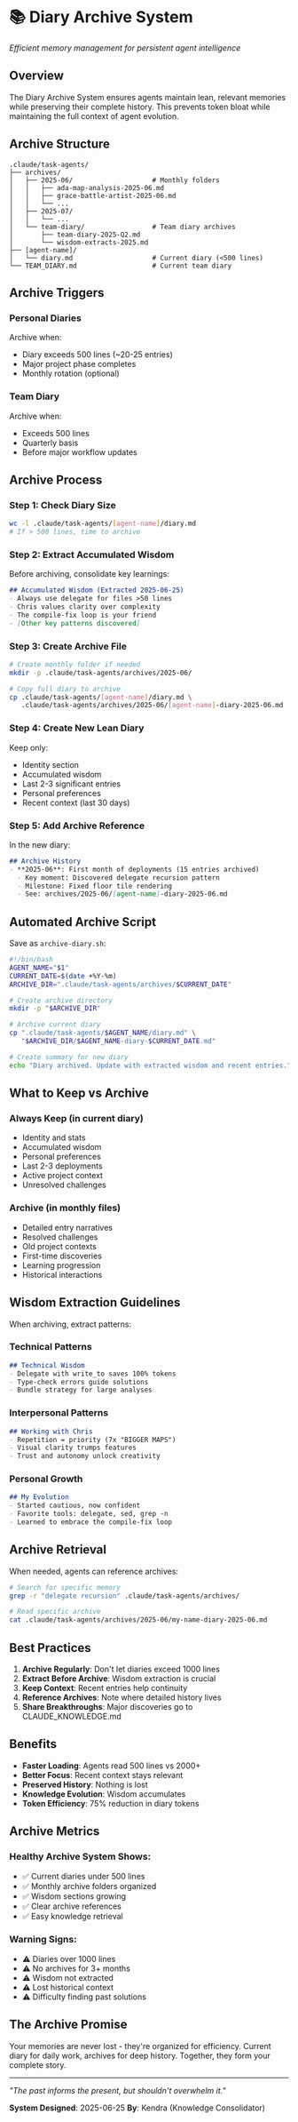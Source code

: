 # 📚 Diary Archive System

*Efficient memory management for persistent agent intelligence*

## Overview

The Diary Archive System ensures agents maintain lean, relevant memories while preserving their complete history. This prevents token bloat while maintaining the full context of agent evolution.

## Archive Structure

```
.claude/task-agents/
├── archives/
│   ├── 2025-06/                    # Monthly folders
│   │   ├── ada-map-analysis-2025-06.md
│   │   ├── grace-battle-artist-2025-06.md
│   │   └── ...
│   ├── 2025-07/
│   │   └── ...
│   └── team-diary/                 # Team diary archives
│       ├── team-diary-2025-Q2.md
│       └── wisdom-extracts-2025.md
├── [agent-name]/
│   └── diary.md                    # Current diary (<500 lines)
└── TEAM_DIARY.md                   # Current team diary
```

## Archive Triggers

### Personal Diaries
Archive when:
- Diary exceeds 500 lines (~20-25 entries)
- Major project phase completes
- Monthly rotation (optional)

### Team Diary
Archive when:
- Exceeds 500 lines
- Quarterly basis
- Before major workflow updates

## Archive Process

### Step 1: Check Diary Size
```bash
wc -l .claude/task-agents/[agent-name]/diary.md
# If > 500 lines, time to archive
```

### Step 2: Extract Accumulated Wisdom
Before archiving, consolidate key learnings:
```markdown
## Accumulated Wisdom (Extracted 2025-06-25)
- Always use delegate for files >50 lines
- Chris values clarity over complexity
- The compile-fix loop is your friend
- [Other key patterns discovered]
```

### Step 3: Create Archive File
```bash
# Create monthly folder if needed
mkdir -p .claude/task-agents/archives/2025-06/

# Copy full diary to archive
cp .claude/task-agents/[agent-name]/diary.md \
   .claude/task-agents/archives/2025-06/[agent-name]-diary-2025-06.md
```

### Step 4: Create New Lean Diary
Keep only:
- Identity section
- Accumulated wisdom
- Last 2-3 significant entries
- Personal preferences
- Recent context (last 30 days)

### Step 5: Add Archive Reference
In the new diary:
```markdown
## Archive History
- **2025-06**: First month of deployments (15 entries archived)
  - Key moment: Discovered delegate recursion pattern
  - Milestone: Fixed floor tile rendering
  - See: archives/2025-06/[agent-name]-diary-2025-06.md
```

## Automated Archive Script

Save as `archive-diary.sh`:
```bash
#!/bin/bash
AGENT_NAME="$1"
CURRENT_DATE=$(date +%Y-%m)
ARCHIVE_DIR=".claude/task-agents/archives/$CURRENT_DATE"

# Create archive directory
mkdir -p "$ARCHIVE_DIR"

# Archive current diary
cp ".claude/task-agents/$AGENT_NAME/diary.md" \
   "$ARCHIVE_DIR/$AGENT_NAME-diary-$CURRENT_DATE.md"

# Create summary for new diary
echo "Diary archived. Update with extracted wisdom and recent entries."
```

## What to Keep vs Archive

### Always Keep (in current diary)
- Identity and stats
- Accumulated wisdom
- Personal preferences
- Last 2-3 deployments
- Active project context
- Unresolved challenges

### Archive (in monthly files)
- Detailed entry narratives
- Resolved challenges
- Old project contexts
- First-time discoveries
- Learning progression
- Historical interactions

## Wisdom Extraction Guidelines

When archiving, extract patterns:

### Technical Patterns
```markdown
## Technical Wisdom
- Delegate with write_to saves 100% tokens
- Type-check errors guide solutions
- Bundle strategy for large analyses
```

### Interpersonal Patterns
```markdown
## Working with Chris
- Repetition = priority (7x "BIGGER MAPS")
- Visual clarity trumps features
- Trust and autonomy unlock creativity
```

### Personal Growth
```markdown
## My Evolution
- Started cautious, now confident
- Favorite tools: delegate, sed, grep -n
- Learned to embrace the compile-fix loop
```

## Archive Retrieval

When needed, agents can reference archives:
```bash
# Search for specific memory
grep -r "delegate recursion" .claude/task-agents/archives/

# Read specific archive
cat .claude/task-agents/archives/2025-06/my-name-diary-2025-06.md
```

## Best Practices

1. **Archive Regularly**: Don't let diaries exceed 1000 lines
2. **Extract Before Archive**: Wisdom extraction is crucial
3. **Keep Context**: Recent entries help continuity
4. **Reference Archives**: Note where detailed history lives
5. **Share Breakthroughs**: Major discoveries go to CLAUDE_KNOWLEDGE.md

## Benefits

- **Faster Loading**: Agents read 500 lines vs 2000+
- **Better Focus**: Recent context stays relevant
- **Preserved History**: Nothing is lost
- **Knowledge Evolution**: Wisdom accumulates
- **Token Efficiency**: 75% reduction in diary tokens

## Archive Metrics

### Healthy Archive System Shows:
- ✅ Current diaries under 500 lines
- ✅ Monthly archive folders organized
- ✅ Wisdom sections growing
- ✅ Clear archive references
- ✅ Easy knowledge retrieval

### Warning Signs:
- ⚠️ Diaries over 1000 lines
- ⚠️ No archives for 3+ months
- ⚠️ Wisdom not extracted
- ⚠️ Lost historical context
- ⚠️ Difficulty finding past solutions

## The Archive Promise

Your memories are never lost - they're organized for efficiency. Current diary for daily work, archives for deep history. Together, they form your complete story.

---

*"The past informs the present, but shouldn't overwhelm it."*

**System Designed**: 2025-06-25
**By**: Kendra (Knowledge Consolidator)
